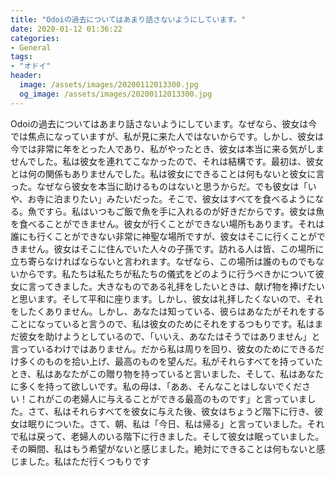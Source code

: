 ```yaml
---
title: "Odoiの過去についてはあまり話さないようにしています。"
date: 2020-01-12 01:36:22
categories:
- General
tags:
- "オドイ"
header:
  image: /assets/images/20200112013300.jpg
  og_image: /assets/images/20200112013300.jpg
---
```


Odoiの過去についてはあまり話さないようにしています。なぜなら、彼女は今では焦点になっていますが、私が見に来た人ではないからです。しかし、彼女は今では非常に年をとった人であり、私がやったとき、彼女は本当に来る気がしませんでした。私は彼女を連れてこなかったので、それは結構です。最初は、彼女とは何の関係もありませんでした。私は彼女にできることは何もないと彼女に言った。なぜなら彼女を本当に助けるものはないと思うからだ。でも彼女は「いや、お寺に泊まりたい」みたいだった。そこで、彼女はすべてを食べるようになる。魚ですら。私はいつもご飯で魚を手に入れるのが好きだからです。彼女は魚を食べることができません。彼女が行くことができない場所もあります。それは誰にも行くことができない非常に神聖な場所ですが、彼女はそこに行くことができません。彼女はそこに住んでいた人々の子孫です。訪れる人は皆、この場所に立ち寄らなければならないと言われます。なぜなら、この場所は誰のものでもないからです。私たちは私たちが私たちの儀式をどのように行うべきかについて彼女に言ってきました。大きなものである礼拝をしたいときは、献げ物を捧げたいと思います。そして平和に座ります。しかし、彼女は礼拝したくないので、それをしたくありません。しかし、あなたは知っている、彼らはあなたがそれをすることになっていると言うので、私は彼女のためにそれをするつもりです。私はまだ彼女を助けようとしているので、「いいえ、あなたはそうではありません」と言っているわけではありません。だから私は周りを回り、彼女のためにできるだけ多くのものを拾い上げ、最高のものを望んだ。私がそれらすべてを持っていたとき、私はあなたがこの贈り物を持っていると言いました、そして、私はあなたに多くを持って欲しいです。私の母は、「ああ、そんなことはしないでください！これがこの老婦人に与えることができる最高のものです」と言っていました。さて、私はそれらすべてを彼女に与えた後、彼女はちょうど階下に行き、彼女は眠りについた。さて、朝、私は「今日、私は帰る」と言っていました。それで私は戻って、老婦人のいる階下に行きました。そして彼女は眠っていました。その瞬間、私はもう希望がないと感じました。絶対にできることは何もないと感じました。私はただ行くつもりです
